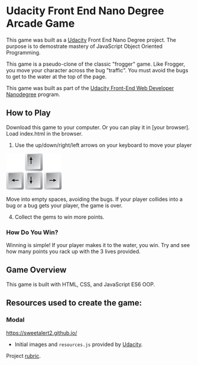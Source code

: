 # Udacity Front End Nano Degree Arcade Game

This game was built as a [Udacity](www.udacity.com) Front End Nano Degree project. The purpose is to demostrate mastery of JavaScript Object Oriented Programming.

This game is a pseudo-clone of the classic "frogger" game.  Like Frogger, you move your character across the bug "traffic". You must avoid the bugs to get to the water at the top of the page.

This game was built as part of the [Udacity Front-End Web Developer Nanodegree](https://www.udacity.com/course/front-end-web-developer-nanodegree--nd001) program.

## How to Play

Download this game to your computer. Or you can play it in [your browser]. Load index.html in the browser.

1. Use the up/down/right/left arrows on your keyboard to move your player

![keyboard arrows](images/keyboard-keys.png)

Move into empty spaces, avoiding the bugs.  If your player collides into a bug or a bug gets your player, the game is over.

4. Collect the gems to win more points.

### How Do You Win?

Winning is simple! If your player makes it to the water, you win. Try and see how many points you rack up with the 3 lives provided.

## Game Overview

This game is built with HTML, CSS, and JavaScript ES6 OOP.  

## Resources used to create the game:

### Modal
https://sweetalert2.github.io/

- Initial images and `resources.js` provided by [Udacity](https://github.com/udacity/frontend-nanodegree-arcade-game).

Project [rubric](https://review.udacity.com/#!/projects/2696458597/rubric).


